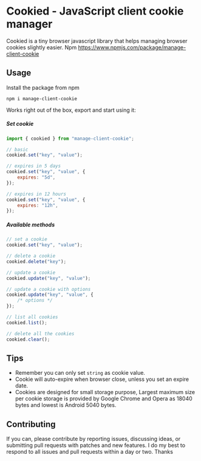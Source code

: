 # Cookied - JavaScript client cookie manager

Cookied is a tiny browser javascript library that helps managing browser cookies slightly easier. 
Npm https://www.npmjs.com/package/manage-client-cookie

## Usage

Install the package from npm

`npm i manage-client-cookie`

Works right out of the box, export and start using it:

##### Set cookie

```js
import { cookied } from "manage-client-cookie";

// basic
cookied.set("key", "value");

// expires in 5 days
cookied.set("key", "value", {
    expires: "5d",
});

// expires in 12 hours
cookied.set("key", "value", {
    expires: "12h",
});
```

##### Available methods

```js
// set a cookie
cookied.set("key", "value");

// delete a cookie
cookied.delete("key");

// update a cookie
cookied.update("key", "value");

// update a cookie with options
cookied.update("key", "value", {
    /* options */
});

// list all cookies
cookied.list();

// delete all the cookies
cookied.clear();
```

## Tips

-   Remember you can only set `string` as cookie value.
-   Cookie will auto-expire when browser close, unless you set an expire date.
-   Cookies are designed for small storage purpose, Largest maximum size per cookie storage is provided by Google Chrome and Opera as 18040 bytes and lowest is Android 5040 bytes.

## Contributing

If you can, please contribute by reporting issues, discussing ideas, or submitting pull requests with patches and new features. I do my best to respond to all issues and pull requests within a day or two. Thanks
